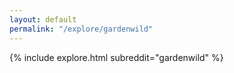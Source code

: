 ```yaml
---
layout: default
permalink: "/explore/gardenwild"
---
```


{% include explore.html subreddit="gardenwild" %}
